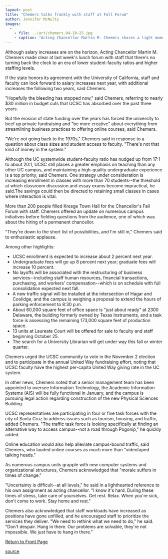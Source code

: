 ```yaml
---
layout: post
title: "Chemers talks frankly with staff at Fall Forum"
author: Jennifer McNulty
images:
  -
    - file: ../art/chemers.04-10-25.jpg
    - caption: "Acting Chancellor Martin M. Chemers shares a light moment with Staff Advisory Board Chair Patt Takeuchi before the forum begins. Photo: Jennifer McNulty"
---
```


Although salary increases are on the horizon, Acting Chancellor Martin M. Chemers made clear at last week's lunch forum with staff that there's no turning back the clock to an era of lower student-faculty ratios and higher staffing levels.

If the state honors its agreement with the University of California, staff and faculty can look forward to salary increases next year, with additional increases the following two years, said Chemers.

"Hopefully the bleeding has stopped now," said Chemers, referring to nearly $30 million in budget cuts that UCSC has absorbed over the past three years.

But the erosion of state funding over the years has forced the university to beef up private fundraising and "be more creative" about everything from streamlining business practices to offering online courses, said Chemers.

"We're not going back to the 1970s," Chemers said in response to a question about class sizes and student access to faculty. "There's not that kind of money in the system."

Although the UC systemwide student-faculty ratio has nudged up from 17:1 to about 20:1, UCSC still places a greater emphasis on teaching than any other UC campus, and maintaining a high-quality undergraduate experience is a top priority, said Chemers. One strategy under consideration is increasing enrollment in classes with more than 70 students--the threshold at which classroom discussion and essay exams become impractical, he said.The savings could then be directed to retaining small classes in cases where interaction is vital.

More than 200 people filled Kresge Town Hall for the Chancellor's Fall Forum with staff. Chemers offered an update on numerous campus initiatives before fielding questions from the audience, one of which was about the hiring of a permanent chancellor.

"They're down to the short list of possibilities, and I'm still in," Chemers said to enthusiastic applause.

Among other highlights:

* UCSC enrollment is expected to increase about 2 percent next year.
* Undergraduate fees will go up 8 percent next year; graduate fees will increase 10 percent.
* No layoffs will be associated with the restructuring of business services--including staff human resources, financial transactions, purchasing, and workers' compensation--which is on schedule with full consolidation expected next fall.
* A new traffic signal will be installed at the intersection of Hagar and Coolidge, and the campus is weighing a proposal to extend the hours of parking enforcement to 8:30 p.m.
* About 60,000 square feet of office space is "just about ready" at 2300 Delaware, the building formerly owned by Texas Instruments, and a task force is assessing the remaining 173,000 square feet of production space.
* 13 units at Laureate Court will be offered for sale to faculty and staff beginning October 25.
* The search for a University Librarian will get under way this fall or winter quarter.

Chemers urged the UCSC community to vote in the November 2 election and to participate in the annual United Way fundraising effort, noting that UCSC faculty have the highest per-capita United Way giving rate in the UC system.

In other news, Chemers noted that a senior management team has been appointed to oversee Information Technology, the Academic Information Systems (AIS) will be fully functional in January, and the campus is pursuing legal action regarding construction of the new Physical Sciences Building.

UCSC representatives are participating in four or five task forces with the city of Santa Cruz to address issues such as tourism, housing, and traffic, added Chemers. "The traffic task force is looking specifically at finding an alternative way to access campus--not a road through Pogonip," he quickly added.

Online education would also help alleviate campus-bound traffic, said Chemers, who lauded online courses as much more than "videotaped talking heads."

As numerous campus units grapple with new computer systems and organizational structures, Chemers acknowledged that "morale suffers in times of change."

"Uncertainty is difficult--at all levels," he said in a lighthearted reference to his own assignment as acting chancellor. "I know it's hard. During these times of stress, take care of yourselves. Get rest. Relax. When you're sick, don't come to work. Stay home and rest."

Chemers also acknowledged that staff workloads have increased as positions have gone unfilled, and he encouraged staff to prioritize the services they deliver. "We need to rethink what we need to do," he said. "Don't despair. Hang in there. Our problems are solvable, they're not impossible. We just have to hang in there."  

[Return to Front Page][1]

[1]: http://currents.ucsc.edu/

[source](http://www1.ucsc.edu/currents/04-05/10-25/chemers.asp "Permalink to chemers")

